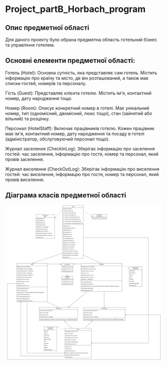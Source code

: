 # Project_partB_Horbach_program

## Опис предметної області

Для даного проекту було обрана предметна область готельний бізнес та управління готелем.

## Основні елементи предметної області:

Готель (Hotel): Основна сутність, яка представляє сам готель. Містить інформацію про країну та місто, де він розташований, а також має списки гостей, номерів та персоналу.

Гість (Guest): Представляє клієнта готелю. Містить ім'я, контактний номер, дату народження тощо.

Номер (Room): Описує конкретний номер в готелі. Має унікальний номер, тип (одномісний, двомісний, люкс тощо), стан (зайнятий або вільний) та розцінку.

Персонал (HotelStaff): Включає працівників готелю. Кожен працівник має ім'я, контактний номер, дату народження та посаду в готелі (адміністратор, обслуговуючий персонал тощо).

Журнал заселення (CheckInLog): Зберігає інформацію про заселення гостей: час заселення, інформацію про гостя, номер та персонал, який провів заселення.

Журнал виселення (CheckOutLog): Зберігає інформацію про виселення гостей: час виселення, інформацію про гостя, номер та персонал, який провів виселення.

## Діаграма класів предметної області
![Діаграма класів предметної області](diagramma_class.jpg)
